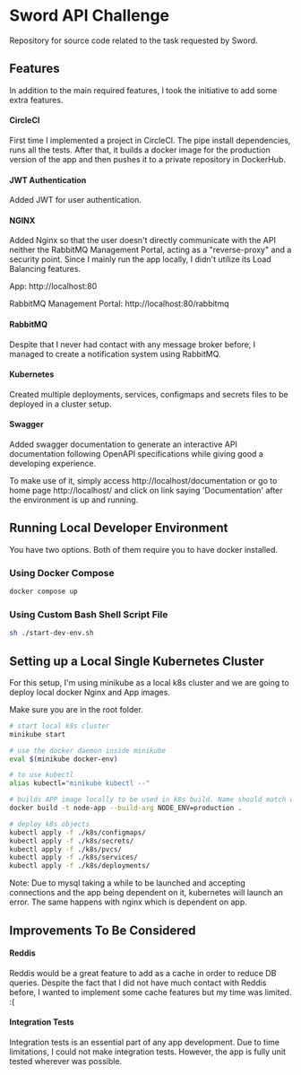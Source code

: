 # Sword API Challenge

Repository for source code related to the task requested by Sword.

## Features

In addition to the main required features, I took the initiative to add some extra features.

#### CircleCI

First time I implemented a project in CircleCI. The pipe install dependencies, runs all the tests. After that, it builds a docker image for the production version of the app and then pushes it to a private repository in DockerHub.

#### JWT Authentication

Added JWT for user authentication.

#### NGINX

Added Nginx so that the user doesn't directly communicate with the API neither the RabbitMQ Management Portal, acting as a "reverse-proxy" and a security point. Since I mainly run the app locally, I didn't utilize its Load Balancing features.

App: http://localhost:80

RabbitMQ Management Portal: http://localhost:80/rabbitmq

#### RabbitMQ

Despite that I never had contact with any message broker before, I managed to create a notification system using RabbitMQ.

#### Kubernetes

Created multiple deployments, services, configmaps and secrets files to be deployed in a cluster setup.

#### Swagger

Added swagger documentation to generate an interactive API documentation following OpenAPI specifications while giving good a developing experience.

To make use of it, simply access http://localhost/documentation or go to home page http://localhost/ and click on link saying 'Documentation' after the environment is up and running.

## Running Local Developer Environment

You have two options. Both of them require you to have docker installed.

### Using Docker Compose

```bash
docker compose up
```

### Using Custom Bash Shell Script File

```bash
sh ./start-dev-env.sh
```

## Setting up a Local Single Kubernetes Cluster

For this setup, I'm using minikube as a local k8s cluster and we are going to deploy local docker Nginx and App images.

Make sure you are in the root folder.

```bash
# start local k8s cluster
minikube start

# use the docker daemon inside minikube
eval $(minikube docker-env)

# to use kubectl
alias kubectl="minikube kubectl --"

# builds APP image locally to be used in k8s build. Name should match deployment image name.
docker build -t node-app --build-arg NODE_ENV=production .

# deploy k8s objects
kubectl apply -f ./k8s/configmaps/
kubectl apply -f ./k8s/secrets/
kubectl apply -f ./k8s/pvcs/
kubectl apply -f ./k8s/services/
kubectl apply -f ./k8s/deployments/
```

Note: Due to mysql taking a while to be launched and accepting connections and the app being dependent on it, kubernetes will launch an error. The same happens with nginx which is dependent on app.

## Improvements To Be Considered

#### Reddis

Reddis would be a great feature to add as a cache in order to reduce DB queries. Despite the fact that I did not have much contact with Reddis before, I wanted to implement some cache features but my time was limited. :(

#### Integration Tests

Integration tests is an essential part of any app development. Due to time limitations, I could not make integration tests. However, the app is fully unit tested wherever was possible.
